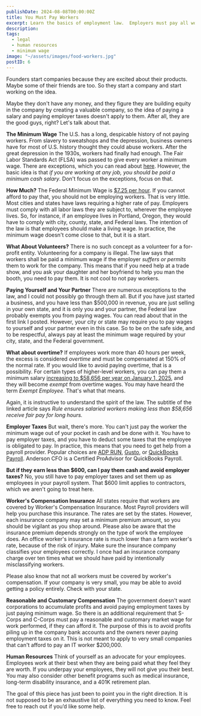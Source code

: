 ```yaml
---
publishDate: 2024-08-08T00:00:00Z
title: You Must Pay Workers
excerpt: Learn the basics of employment law.  Employers must pay all workers a minimum wage in cash and must pay employer taxes.  This is not only the law, it is respectful.
description: 
tags:
  - legal
  - human resources
  - minimum wage
image: "~/assets/images/food-workers.jpg"
postID: 6
---
```


Founders start companies because they are excited about their products.  Maybe some of their friends are too.  So they start a company and start working on the idea.

Maybe they don't have any money, and they figure they are building equity in the company by creating a valuable company, so the idea of paying a salary and paying employer taxes doesn't apply to them.  After all, they are the good guys, right? Let's talk about that.

**The Minimum Wage**  The U.S. has a long, despicable history of not paying workers.  From slavery to sweatshops and the depression, business owners have for most of U.S. history thought they could abuse workers.  After the great depression in the 1930s, workers had finally had enough.  The Fair Labor Standards Act (FLSA) was passed to give every worker a minimum wage.  There are exceptions, which you can read about [here](https://webapps.dol.gov/elaws/elg/minwage.htm).  However, the basic idea is that _if you are working at any job, you should be paid a minimum cash salary_.  Don't focus on the exceptions, focus on that.

**How Much?** The Federal Minimum Wage is [$7.25 per hour](https://www.dol.gov/agencies/whd/minimum-wage/history/chart).  If you cannot afford to pay that, you should not be employing workers.  That is very little.  Most cities and states have laws requiring a higher rate of pay.  Employers must comply with all labor laws they are subject to, wherever the employee lives.  So, for instance, if an employee lives in Portland, Oregon, they would have to comply with city, county, state, and Federal laws.  The intention of the law is that employees should make a living wage.  In practice, the minimum wage doesn't come close to that, but it is a start.

**What About Volunteers?** There is no such concept as a volunteer for a for-profit entity.  Volunteering for a company is illegal.  The law says that workers shall be paid a minimum wage if the employer _suffers or permits_ them to work for the company.  This means that if you need help at a trade show, and you ask your daughter and her boyfriend to help you man the booth, you need to pay them.  It is not cool to not pay workers.

**Paying Yourself and Your Partner** There are numerous exceptions to the law, and I could not possibly go through them all.  But if you have just started a business, and you have less than $500,000 in revenue, you are just selling in your own state, and it is only you and your partner, the Federal law probably exempts you from paying wages.  You can read about that in the first link I posted. However, your city or state may require you to pay wages to yourself and your partner even in this case.  So to be on the safe side, and to be respectful, always pay at least the minimum wage required by your city, state, and the Federal government.

**What about overtime?** If employees work more than 40 hours per week, the excess is considered _overtime_ and must be compensated at 150% of the normal rate.  If you would like to avoid paying overtime, that is a possibility. For certain types of higher-level workers, you can pay them a minimum salary [increasing to $58,656 per year on January 1, 2025](https://www.dol.gov/newsroom/releases/whd/whd20240423-0), and they will become _exempt_ from overtime wages. You may have heard the term _Exempt Employee._  That's what that means.  

Again, it is instructive to understand the spirit of the law. The subtitle of the linked article says _Rule ensures salaried workers making less than $58,656 receive fair pay for long hours._

**Employer Taxes** But wait, there's more.  You can't just pay the worker the minimum wage out of your pocket in cash and be done with it.  You have to pay employer taxes, and you have to deduct some taxes that the employee is obligated to pay.  In practice, this means that you need to get help from a payroll provider.  Popular choices are [ADP RUN](https://www.adp.com/what-we-offer/products/run-powered-by-adp.aspx), [Gusto](https://gusto.com/), or [QuickBooks Payroll](https://quickbooks.intuit.com/payroll/).  Anderson CFO is a Certified ProAdvisor for QuickBooks Payroll.

 **But if they earn less than $600, can I pay them cash and avoid employer taxes?** No, you still have to pay employer taxes and set them up as employees in your payroll system.  That $600 limit applies to contractors, which we aren't going to treat here.

**Worker's Compensation Insurance** All states require that workers are covered by Worker's Compensation Insurance.  Most Payroll providers will help you purchase this insurance. The rates are set by the states.  However, each insurance company may set a minimum premium amount, so you should be vigilant as you shop around.  Please also be aware that the insurance premium depends strongly on the type of work the employee does.  An office worker's insurance rate is much lower than a farm worker's rate, because of the risk of injury.  Make sure the insurance company classifies your employees correctly.  I once had an insurance company charge over ten times what we should have paid by intentionally misclassifying workers.

Please also know that not all workers must be covered by worker's compensation.  If your company is very small, you may be able to avoid getting a policy entirely.  Check with your state.

**Reasonable and Customary Compensation** The government doesn't want corporations to accumulate profits and avoid paying employment taxes by just paying minimum wage.  So there is an additional requirement that S-Corps and C-Corps must pay a reasonable and customary market wage for work performed, if they can afford it.  The purpose of this is to avoid profits piling up in the company bank accounts and the owners never paying employment taxes on it.  This is not meant to apply to very small companies that can't afford to pay an IT worker $200,000.

**Human Resources** Think of yourself as an advocate for your employees.  Employees work at their best when they are being paid what they feel they are worth.  If you underpay your employees, they will not give you their best.  You may also consider other benefit programs such as medical insurance, long-term disability insurance, and a 401K retirement plan. 

The goal of this piece has just been to point you in the right direction.  It is not supposed to be an exhaustive list of everything you need to know.  Feel free to reach out if you’d like some help.
